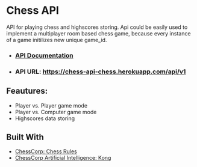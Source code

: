 # Chess API
API for playing chess and highscores storing. Api could be easily used to implement a multiplayer room based chess game, because every instance of a game initilizes new unique game_id.
* ### [API Documentation](https://documenter.getpostman.com/view/1741165/chess-api/7Lof2bk#intro)

* ### API URL: https://chess-api-chess.herokuapp.com/api/v1

## Feautures:

* Player vs. Player game mode
* Player vs. Computer game mode
* Highscores data storing


## Built With

* [ChessCorp: Chess Rules](https://www.npmjs.com/package/chess-rules)
* [ChessCorp Artificial Intelligence: Kong](https://www.npmjs.com/package/chess-ai-kong)
